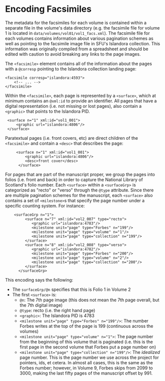# Encoding Facsimiles

The metadata for the facsimiles for each volume is contained within a separate file in the volume's data directory (e.g. the facsimile file for volume 1 is located in `data/volumes/vol01/vol1_facs.xml`). The facsimile file for each volumes contains information about various pagination schemes as well as pointing to the facsimile image file in SFU's Islandora collection. This information was originally compiled from a spreadsheet and should be edited with caution to avoid breaking any links to the page images.

The `<facsimile>` element contains all of the information about the pages with a `@corresp` pointing to the Islandora collection landing page:

```
<facsimile corresp="islandora:4593">
	<!-- ... -->
</facsimile>
```

Within the `<facsimile>`, each page is represented by a `<surface>`, which at minimum contains an `@xml:id` to provide an identifier. All pages that have a digital representation (i.e. not missing or lost pages), also contain a `<graphic>` that points to the Islandora PID. 

``` 
 <surface n="1" xml:id="vol1_001">
     <graphic url="islandora:4806"/>
 </surface>
```

Paratextual pages (i.e. front covers, etc) are direct children of the `<facsimile>` and contain a `<desc>` that describes the page:

```
     <surface n="1" xml:id="vol1_001">
         <graphic url="islandora:4806"/>
         <desc>front cover</desc>
      </surface>
```

For pages that are part of the manuscript proper, we group the pages into folios (i.e. front and back) in order to capture the National Library of Scotland's folio number.  Each `<surface>` within a `<surfaceGrp>` is categorized as "recto" or "verso" through the `@type` attribute. Since there are multiple pagination schemes for the manuscript, each `<surface>` also contains a  set of `<milestone>`s that specify the page number under a specific counting system. For instance:

```
	<surfaceGrp n="1">
         <surface n="7" xml:id="vol2_007" type="recto">
            <graphic url="islandora:4783"/>
            <milestone unit="page" type="Forbes" n="199"/>
            <milestone unit="page" type="volume" n="1"/>
            <milestone unit="page" type="collection" n="199"/>
         </surface>
         <surface n="8" xml:id="vol2_008" type="verso">
            <graphic url="islandora:4782"/>
            <milestone unit="page" type="Forbes" n="200"/>
            <milestone unit="page" type="volume" n="2"/>
            <milestone unit="page" type="collection" n="200"/>
         </surface>
      </surfaceGrp>
```

This encoding says the following:

* The `surfaceGrp/@n` specifies that this is Folio 1 in Volume 2
* The first `<surface>` is:
  * `@n`: The 7th page image (this does not mean the 7th page overall, but the 7th digital image)
  * `@type`: recto (i.e. the right hand page)
  *  `<graphic>`: The Islandora PID is 4783
  * `<milestone unit="page" type="Forbes" n="199"/>`: The number Forbes writes at the top of the page is 199 (continuous across the volumes)
  * `<milestone unit="page" type="volume" n="1">`:  The page number from the beginning of this volume that is paginated (i.e. this is the first page in the second volume that Forbes put a page number on)
  * `<milestone unit="page" type="collection" n="199"/>`: The *idealized* page number. This is the page number we use across the project for pointers, ids, et cetera. In almost all cases, this is the same as the Forbes number; however, in Volume 9, Forbes skips from 2099 to 3000, making the last fifty pages of the manuscript offset by 991. 